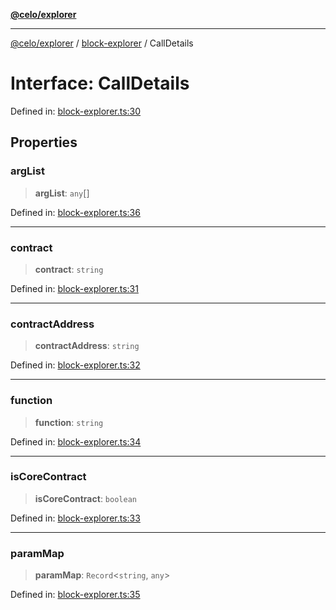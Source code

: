 [**@celo/explorer**](../../README.md)

***

[@celo/explorer](../../README.md) / [block-explorer](../README.md) / CallDetails

# Interface: CallDetails

Defined in: [block-explorer.ts:30](https://github.com/celo-org/developer-tooling/blob/master/packages/sdk/explorer/src/block-explorer.ts#L30)

## Properties

### argList

> **argList**: `any`[]

Defined in: [block-explorer.ts:36](https://github.com/celo-org/developer-tooling/blob/master/packages/sdk/explorer/src/block-explorer.ts#L36)

***

### contract

> **contract**: `string`

Defined in: [block-explorer.ts:31](https://github.com/celo-org/developer-tooling/blob/master/packages/sdk/explorer/src/block-explorer.ts#L31)

***

### contractAddress

> **contractAddress**: `string`

Defined in: [block-explorer.ts:32](https://github.com/celo-org/developer-tooling/blob/master/packages/sdk/explorer/src/block-explorer.ts#L32)

***

### function

> **function**: `string`

Defined in: [block-explorer.ts:34](https://github.com/celo-org/developer-tooling/blob/master/packages/sdk/explorer/src/block-explorer.ts#L34)

***

### isCoreContract

> **isCoreContract**: `boolean`

Defined in: [block-explorer.ts:33](https://github.com/celo-org/developer-tooling/blob/master/packages/sdk/explorer/src/block-explorer.ts#L33)

***

### paramMap

> **paramMap**: `Record`\<`string`, `any`\>

Defined in: [block-explorer.ts:35](https://github.com/celo-org/developer-tooling/blob/master/packages/sdk/explorer/src/block-explorer.ts#L35)
